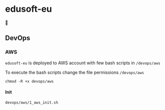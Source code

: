 # edusoft-eu
🦜
## DevOps

### AWS

`edusoft-eu` is deployed to AWS account with few bash scripts in `/devops/aws` 

To execute the bash scripts change the file permissions `/devops/aws`
```shell
chmod -R +x devops/aws
```

#### Init
```shell
devops/aws/1_aws_init.sh
```
